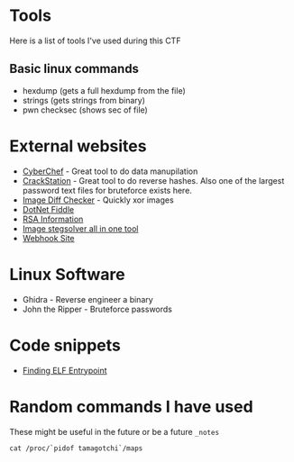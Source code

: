 # Tools

Here is a list of tools I've used during this CTF

## Basic linux commands

- hexdump (gets a full hexdump from the file)
- strings (gets strings from binary)
- pwn checksec <file> (shows sec of file)

# External websites

- [CyberChef](https://gchq.github.io/CyberChef) - Great tool to do data manupilation
- [CrackStation](https://crackstation.net/) - Great tool to do reverse hashes. Also one of the largest password text files for bruteforce exists here. 
- [Image Diff Checker](https://www.diffchecker.com/image-compare/) - Quickly xor images 
- [DotNet Fiddle](https://dotnetfiddle.net/)
- [RSA Information](https://bitsdeep.com/posts/attacking-rsa-for-fun-and-ctf-points-part-1/)
- [Image stegsolver all in one tool](https://www.aperisolve.com/)
- [Webhook Site](https://www.webhook.site/)

# Linux Software

- Ghidra - Reverse engineer a binary
- John the Ripper - Bruteforce passwords

# Code snippets

- [Finding ELF Entrypoint](_notes/find_elf_entrypoint.md)

# Random commands I have used

These might be useful in the future or be a future `_notes`

```
cat /proc/`pidof tamagotchi`/maps
```
